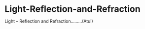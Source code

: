 # Light-Reflection-and-Refraction
Light – Reflection and Refraction.........(Atul)
 
<html lang="en">
<head>
    <meta charset="UTF-8">
    <meta http-equiv="X-UA-Compatible" content="IE=edge">
    <meta name="viewport" content="width=device-width, initial-scale=1.0">
    <title>Atul killer </title>
    <Style>
        *{
            margin: 0;
            padding: 0;
        }
     .a{
         background-color: antiquewhite;
     }
     .b{
        background-color: aqua;
        height: 34px;
        width: 90px;
     }
     .c{
         /* background-color: rgb(255, 173, 255); */
     }
     .d{
         color: rgb(255, 113, 47);
         height: 29px;
         width: 293px;
     }
     .e{
         color: rgb(255, 0, 0);
         height: 80px;
     
     }

     .f{
         color: navy;
     }
     .g{
         color: orange;
     }
     .h{
        color: plum;
     }

     .j{
         color: purple;

     }
     .k{
         color: royalblue;
     }
     .l{
         color: saddlebrown;
     }

     .z{
         color: burlywood;
     }
     .x{
         color: cornflowerblue;
     }
     .v{
         color: darkgoldenrod;
     }
     .n{
        
        background-color: black;
        color: whitesmoke;
        width: 100px;
     }
     .m{
         background-color: rgb(247, 105, 105);
         color: black;
         width: 50px;
     }

    </Style>






















</head>
<body><div class="a">
    <h1>class - 10 killer class ;-;</h1>
    
    <h1>Science------- Balaji ____________ baba </h1>
    
    <!-- <a href="BMW (new"></a> -->
    <div class="b">
     
       <p> <i>Atul</i></p><
     /div></div>
       <div class="e">
    <h1>Light – Reflection and
        Refraction</h1></div>
        <div class="c">
    <p>We see a variety of objects in the world around us. However, we are
        unable to see anything in a dark room. On lighting up the room,
        things become visible. What makes things visible? During the day, the
        sunlight helps us to see objects. An object reflects light that falls on it.
        This reflected light, when received by our eyes, enables us to see things.
        We are able to see through a transparent medium as light is transmitted
        through it. There are a number of common wonderful phenomena
        associated with light such as image formation by mirrors, the twinkling
        of stars, the beautiful colours of a rainbow, bending of light by a medium
        and so on. A study of the properties of light helps us to explore them.
        By observing the common optical phenomena around us, we may
        conclude that light seems to travel in straight lines. The fact that a small
        source of light casts a sharp shadow of an opaque object points to this
        straight-line path of light, usually indicated as a ray of light.</p> 
        
        <p>In this Chapter, we shall study the phenomena of reflection and
            refraction of light using the straight-line propagation of light. These basic
            concepts will help us in the study of some of the optical phenomena in
            nature. We shall try to understand in this Chapter the reflection of light
            by spherical mirrors and refraction of light and their application in real
            life situations.</p></div> 
            <div class="d">
            <h3>10.1 REFLECTION OF LIGHT</h3></div>

            <p>A highly polished surface, such as a mirror, reflects most of the light
                falling on it. You are already familiar with the laws of reflection of light.Let us recall these laws –
                (i) The angle of incidence is equal to the angle of reflection, and
                (ii) The incident ray, the normal to the mirror at the point of incidence
                and the reflected ray, all lie in the same plane.
                These laws of reflection are applicable to all types of reflecting surfaces
                including spherical surfaces. You are familiar with the formation of image
                by a plane mirror. What are the properties of the image? Image formed
                by a plane mirror is always virtual and erect. The size of the image is
                equal to that of the object. The image formed is as far behind the mirror
                as the object is in front of it. Further, the image is laterally inverted.
                How would the images be when the reflecting surfaces are curved? Let
                us explore.The curved surface of a shining spoon could be considered as a curved
                mirror. The most commonly used type of curved mirror is the spherical
                mirror. The reflecting surface of such mirrors can be considered to form
                a part of the surface of a sphere. Such mirrors, whose reflecting surfaces
                are spherical, are called spherical mirrors. We shall now study about
                spherical mirrors in some detail.</p>
                <div class="f">
                <h3>10.2 SPHERICAL MIRRORS</h3></div>
                <p>The reflecting surface of a spherical mirror may be curved inwards or
                    outwards. A spherical mirror, whose reflecting surface is curved inwards,
                    that is, faces towards the centre of the sphere, is called a concave mirror.
                    A spherical mirror whose reflecting surface is curved outwards, is called
                    a convex mirror. The schematic representation of these mirrors is shown
                    in Fig. 10.1. You may note in these diagrams that the back
                    of the mirror is shaded.
                    You may now understand that the surface of the spoon
                    curved inwards can be approximated to a concave mirror
                    and the surface of the spoon bulged outwards can be
                    approximated to a convex mirror.
                    Before we move further on spherical mirrors, we need to
                    recognise and understand the meaning of a few terms. These
                    terms are commonly used in discussions about spherical
                    mirrors. The centre of the reflecting surface of a spherical
                    mirror is a point called the pole. It lies on the surface of the
                    mirror. The pole is usually represented by the letter P.The reflecting surface of a spherical mirror forms a part of a sphere.
                    This sphere has a centre. This point is called the centre of curvature of
                    the spherical mirror. It is represented by the letter C. Please note that the
                    centre of curvature is not a part of the mirror. It lies outside its reflecting
                    surface. The centre of curvature of a concave mirror lies in front of it.
                    However, it lies behind the mirror in case of a convex mirror. You may
                    note this in Fig.10.2 (a) and (b). The radius of the sphere of which the
                    reflecting surface of a spherical mirror forms a part, is called the radius
                    of curvature of the mirror. It is represented by the letter R. You may note
                    that the distance PC is equal to the radius of curvature. Imagine a straight
                    line passing through the pole and the centre of curvature of a spherical
                    mirror. This line is called the principal axis. Remember that principal
                    axis is normal to the mirror at its pole. Let us understand an important
                    term related to mirrors, through an Activity.</p>

                        <p>The paper at first begins to burn producing smoke. Eventually it
                            may even catch fire. Why does it burn? The light from the Sun is converged
        at a point, as a sharp, bright spot by the mirror. In fact, this spot of light
        is the image of the Sun on the sheet of paper. This point is
        the focus of the concave mirror. The heat produced due to
        the concentration of sunlight ignites the paper. The distance
        of this image from the position of the mirror gives the
        approximate value of focal length of the mirror.
        Let us try to understand this observation with the help
        of a ray diagram.
        Observe Fig.10.2 (a) closely. A number of rays parallel
        to the principal axis are falling on a concave mirror. Observe
        the reflected rays. They are all meeting/intersecting at a
        point on the principal axis of the mirror. This point is called
        the principal focus of the concave mirror. Similarly, observe
        Fig. 10.2 (b). How are the rays parallel to the principal axis,
        reflected by a convex mirror? The reflected rays appear to
        come from a point on the principal axis. This point is called
        the principal focus of the convex mirror. The principal focus
        is represented by the letter F. The distance between the
        pole and the principal focus of a spherical mirror is called
        the focal length. It is represented by the letter f.
        
        The reflecting surface of a spherical mirror is by-and-large spherical.
        The surface, then, has a circular outline. The diameter of the reflecting
        surface of spherical mirror is called its aperture. In Fig.10.2, distance
        MN represents the aperture. We shall consider in our discussion only
        such spherical mirrors whose aperture is much smaller than its radius
        of curvature.
        Is there a relationship between the radius of curvature R, and focal
        length f, of a spherical mirror? For spherical mirrors of small apertures,
        the radius of curvature is found to be equal to twice the focal length. We
        put this as R = 2f . This implies that the principal focus of a spherical
        mirror lies midway between the pole and centre of curvature</p>
                            <div class="g">
        <h2>10.2.1 Image Formation by Spherical Mirrors</h2></div>

        <p>You have studied about the image formation by plane mirrors. You also
            know the nature, position and relative size of the images formed by them.
            How about the images formed by spherical mirrors? How can we locate
            the image formed by a concave mirror for different positions of the object?
            Are the images real or virtual? Are they enlarged, diminished or have
            the same size? We shall explore this with an Activity.You will see in the above Activity that the nature, position and size of
            the image formed by a concave mirror depends on the position of the
            object in relation to points P, F and C. The image formed is real for some
            positions of the object. It is found to be a virtual image for a certain other
            position. The image is either magnified, reduced or has the same size,
            depending on the position of the object. A summary of these observations
            is given for your reference in Table 10.1.</p>

            <div class="h">
            <h2>10.2.2 Representation of Images Formed by Spherical
                Mirrors Using Ray Diagrams</h2></div>
                <p>We can also study the formation of images by spherical mirrors by
                    drawing ray diagrams. Consider an extended object, of finite size, placed
                    in front of a spherical mirror. Each small portion of the extended object
                    acts like a point source. An infinite number of rays originate from each
                    of these points. To construct the ray diagrams, in order to locate the
                    image of an object, an arbitrarily large number of rays emanating from a
                    point could be considered. However, it is more convenient to consider
                    only two rays, for the sake of clarity of the ray diagram. These rays are
                    so chosen that it is easy to know their directions after reflection from the
                    mirror.
                    The intersection of at least two reflected rays give the position of image
                    of the point object. Any two of the following rays can be considered for
                    locating the image. (i) A ray parallel to the
                    principal axis, after
                    reflection, will pass through
                    the principal focus in case of
                    a concave mirror or appear
                    to diverge from the principal
                    focus in case of a convex
                    mirror. This is illustrated in
                    Fig.10.3 (a) and (b). (a) (b)
                    FigureFigure Figure 10.310.3 10.3
                    Light – Reflection and Refraction 165
                    (ii) A ray passing through the
                    principal focus of a concave
                    mirror or a ray which is
                    directed towards the
                    principal focus of a convex
                    mirror, after reflection, will
                    emerge parallel to the
                    principal axis. This is
                    illustrated in Fig.10.4 (a)
                    and (b).
                    (iii) A ray passing through the
                    centre of curvature of a
                    concave mirror or directed
                    in the direction of the centre
                    of curvature of a convex
                    mirror, after reflection, is
                    reflected back along the
                    same path. This is
                    illustrated in Fig.10.5 (a)
                    and (b). The light rays come
                    back along the same path
                    because the incident rays
                    fall on the mirror along the
                    normal to the reflecting
                    surface.
                    (iv) A ray incident obliquely to
                    the principal axis, towards
                    a point P (pole of the mirror),
                    on the concave mirror
                    [Fig. 10.6 (a)] or a convex
                    mirror [Fig. 10.6 (b)], is
                    reflected obliquely. The
                    incident and reflected rays
                    follow the laws of reflection
                    at the point of incidence
                    (point P), making equal
                    angles with the principal axis.
                    (a) (b)
                    Figure 10.4
                    Remember that in all the above cases the laws of reflection are followed.
                    At the point of incidence, the incident ray is reflected in such a way that
                    the angle of reflection equals the angle of incidence.
                    (a) Image formation by Concave Mirror
                    Figure 10.7 illustrates the ray diagrams for the formation of image
                    by a concave mirror for various positions of the object</p>
                    <div class="j">
                    <h2>Uses of concave mirrors</h2></div>
                    <p>Concave mirrors are commonly used in torches, search-lights and
                        vehicles headlights to get powerful parallel beams of light. They are
                        often used as shaving mirrors to see a larger image of the face. The
                        dentists use concave mirrors to see large images of the teeth of patients.
                        Large concave mirrors are used to concentrate sunlight to produce
                        heat in solar furnaces.</p>
                        <div class="k">
                        <h3>(b) Image formation by a Convex Mirror</h3></div>
                        <p>We studied the image formation by a concave mirror. Now we shall
                            study the formation of image by a convex mirror. We consider two positions of the object for studying the image formed
                            by a convex mirror. First is when the object is at infinity and the second
                            position is when the object is at a finite distance from the mirror. The ray
                            diagrams for the formation of image by a convex mirror for these two
                            positions of the object are shown in Fig.10.8 (a) and (b), respectively.
                            The results are summarised in Table 10.2You have so far studied the image formation by a plane mirror, a
                            concave mirror and a convex mirror. Which of these mirrors will give the
                            full image of a large object? Let us explore through an Activity.You can see a full-length image of a tall building/tree in a small
                            convex mirror. One such mirror is fitted in a wall of Agra Fort facing Taj
                            Mahal. If you visit the Agra Fort, try to observe the full image of Taj
                            Mahal. To view distinctly, you should stand suitably at the terrace
                            adjoining the wall.</p>
                            <div class="l">
                            <h3>Uses of convex mirrors</h3></div>
                            <p>Convex mirrors are commonly used as rear-view (wing) mirrors in
                                vehicles. These mirrors are fitted on the sides of the vehicle, enabling the
                                driver to see traffic behind him/her to facilitate safe driving. Convex
                                mirrors are preferred because they always give an erect, though
                                diminished, image. Also, they have a wider field of view as they are curved
                                outwards. Thus, convex mirrors enable the driver to view much larger
                                area than would be possible with a plane mirror.</p>
                                <div class="z">
                                <h3>10.2.3 Sign Convention for Reflection by Spherical Mirrors</h3></div>
                                pWhile dealing with the reflection of light by spherical mirrors, we shall
                                follow a set of sign conventions called the New Cartesian Sign
                                Convention. In this convention, the pole (P) of the mirror is taken as the
                                origin (Fig. 10.9). The principal axis of the mirror is taken as the x-axis
                                (X’X) of the coordinate system. The conventions are as follows –
                                (i) The object is always placed to the left of the mirror. This implies
                                that the light from the object falls on the mirror from the left-hand
                                side.
                                (ii) All distances parallel to the principal axis are measured from the
                                pole of the mirror.
                                (iii) All the distances measured to the right of the origin (along
                                + x-axis) are taken as positive while those measured to the left of
                                the origin (along – x-axis) are taken as negative.
                                (iv) Distances measured perpendicular to and above the principal axis
                                (along + y-axis) are taken as positive.
                                (v) Distances measured perpendicular to and below the principal axis
                                (along –y-axis) are taken as negative.The New Cartesian Sign Convention described above is illustrated in
                                Fig.10.9 for your reference. These sign conventions are applied to obtain
                                the mirror formula and solve related numerical problems.
                                <div class="x">
                                <h3>10.2.4 Mirror Formula and Magnification</h3></div>
                                <p>In a spherical mirror, the distance of the
                                    object from its pole is called the object
                                    distance (u). The distance of the image from
                                    the pole of the mirror is called the image
                                    distance (v). You already know that the
                                    distance of the principal focus from the pole
                                    is called the focal length (f). There is a
                                    relationship between these three quantities
                                    given by the mirror formula which is
                                    expressed as
                                    1/v + 1/u = 1/f
                                    
                                
                                    This formula is valid in all situations for all
                                    spherical mirrors for all positions of the
                                    object. You must use the New Cartesian Sign
                                    Convention while substituting numerical
                                    values for u, v, f, and R in the mirror formula
                                    for solving problems</p>
                                    <div class="v">
                                    <h3>Magnification</h3></div>
                                    <p>Magnification produced by a spherical mirror gives the relative extent to
                                        which the image of an object is magnified with respect to the object size.
                                        It is expressed as the ratio of the height of the image to the height of the
                                        object. It is usually represented by the letter m....... 
                                        
                                                                           
                                        
               

                      
                                                         ![spherical-mirrors-10-638](https://user-images.githubusercontent.com/107378953/175809724-c54f2ff2-91c4-400b-9870-735626697998.jpg)

                            
                    <div class="n">                    
                    <h1>End </h1></div>
                    <div class="m">
                    <p>Thx</p></div>
</body>

